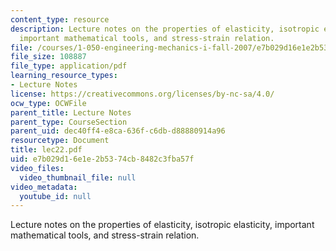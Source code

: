 ```yaml
---
content_type: resource
description: Lecture notes on the properties of elasticity, isotropic elasticity,
  important mathematical tools, and stress-strain relation.
file: /courses/1-050-engineering-mechanics-i-fall-2007/e7b029d16e1e2b5374cb8482c3fba57f_lec22.pdf
file_size: 108887
file_type: application/pdf
learning_resource_types:
- Lecture Notes
license: https://creativecommons.org/licenses/by-nc-sa/4.0/
ocw_type: OCWFile
parent_title: Lecture Notes
parent_type: CourseSection
parent_uid: dec40ff4-e8ca-636f-c6db-d88880914a96
resourcetype: Document
title: lec22.pdf
uid: e7b029d1-6e1e-2b53-74cb-8482c3fba57f
video_files:
  video_thumbnail_file: null
video_metadata:
  youtube_id: null
---
```

Lecture notes on the properties of elasticity, isotropic elasticity, important mathematical tools, and stress-strain relation.